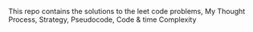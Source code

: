 This repo contains the solutions to the leet code problems, My Thought Process, Strategy, Pseudocode, Code & time Complexity
